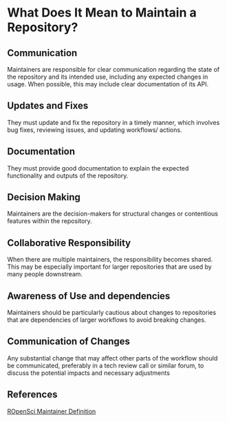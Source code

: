 # What Does It Mean to Maintain a Repository?

## Communication
Maintainers are responsible for clear communication regarding the state of the repository and its intended use, including any expected changes in usage. When possible, this may include clear documentation of its API.

## Updates and Fixes
They must update and fix the repository in a timely manner, which involves bug fixes, reviewing issues, and updating workflows/ actions.

## Documentation
They must provide good documentation to explain the expected functionality and outputs of the repository.

## Decision Making
Maintainers are the decision-makers for structural changes or contentious features within the repository.

## Collaborative Responsibility
When there are multiple maintainers, the responsibility becomes shared. This may be especially important for larger repositories that are used by many people downstream.

## Awareness of Use and dependencies
Maintainers should be particularly cautious about changes to repositories that are dependencies of larger workflows to avoid breaking changes.

## Communication of Changes
Any substantial change that may affect other parts of the workflow should be communicated, preferably in a tech review call or similar forum, to discuss the potential impacts and necessary adjustments

## References

[ROpenSci Maintainer Definition](https://ropensci.org/blog/2023/02/07/what-does-it-mean-to-maintain-a-package/)
